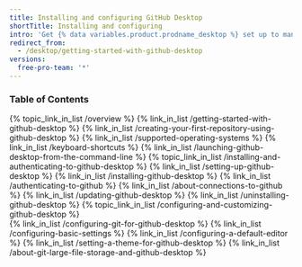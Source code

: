 ```yaml
--- 
title: Installing and configuring GitHub Desktop
shortTitle: Installing and configuring
intro: 'Get {% data variables.product.prodname_desktop %} set up to manage your project work. Authenticate to {% data variables.product.prodname_dotcom_the_website %} or {% data variables.product.prodname_enterprise %}, keep the app up-to-date, and review your preferred settings.'
redirect_from:
  - /desktop/getting-started-with-github-desktop
versions:
  free-pro-team: '*'
---
```



### Table of Contents

{% topic_link_in_list /overview %}
    {% link_in_list /getting-started-with-github-desktop %}
    {% link_in_list /creating-your-first-repository-using-github-desktop %}
    {% link_in_list /supported-operating-systems %}
    {% link_in_list /keyboard-shortcuts %}
    {% link_in_list /launching-github-desktop-from-the-command-line %}
{% topic_link_in_list /installing-and-authenticating-to-github-desktop %}
    {% link_in_list /setting-up-github-desktop %}
    {% link_in_list /installing-github-desktop %}
    {% link_in_list /authenticating-to-github %}
    {% link_in_list /about-connections-to-github %}
    {% link_in_list /updating-github-desktop %}
    {% link_in_list /uninstalling-github-desktop %}
{% topic_link_in_list /configuring-and-customizing-github-desktop %}  
    {% link_in_list /configuring-git-for-github-desktop %}
    {% link_in_list /configuring-basic-settings %}
    {% link_in_list /configuring-a-default-editor %}
    {% link_in_list /setting-a-theme-for-github-desktop %}
    {% link_in_list /about-git-large-file-storage-and-github-desktop %}
